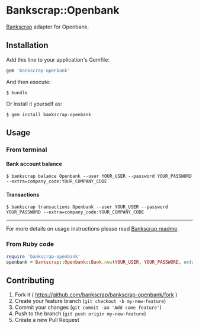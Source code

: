 # Bankscrap::Openbank

[Bankscrap](https://github.com/bankscrap/bankscrap) adapter for Openbank.

## Installation

Add this line to your application's Gemfile:

```ruby
gem 'bankscrap-openbank'
```

And then execute:

    $ bundle

Or install it yourself as:

    $ gem install bankscrap-openbank

## Usage

### From terminal
#### Bank account balance

    $ bankscrap balance Openbank --user YOUR_USER --password YOUR_PASSWORD --extra=company_code:YOUR_COMPANY_CODE


#### Transactions

    $ bankscrap transactions Openbank --user YOUR_USER --password YOUR_PASSWORD --extra=company_code:YOUR_COMPANY_CODE

---

For more details on usage instructions please read [Bankscrap readme](https://github.com/bankscrap/bankscrap/#usage).

### From Ruby code

```ruby
require 'bankscrap-openbank'
openbank = Bankscrap::Openbank::Bank.new(YOUR_USER, YOUR_PASSWORD, extra_args: {arg: EXTRA_ARG_1})
```


## Contributing

1. Fork it ( https://github.com/bankscrap/bankscrap-openbank/fork )
2. Create your feature branch (`git checkout -b my-new-feature`)
3. Commit your changes (`git commit -am 'Add some feature'`)
4. Push to the branch (`git push origin my-new-feature`)
5. Create a new Pull Request

